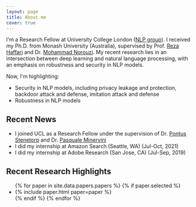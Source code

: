 ```yaml
---
layout: page
title: About me
cover: true
---
```


I'm a Research Fellow at University College London ([NLP group](https://nlp.cs.ucl.ac.uk/)). I received my Ph.D. from Monash University (Australia), supervised by Prof. [Reza Haffari](http://users.monash.edu.au/~gholamrh/) and Dr. [Mohammad Norouzi](https://norouzi.github.io/). My recent research lies in an intersection between deep learning and natural language processing, with an emphasis on robustness and security in NLP models.

Now, I'm highlighting:
* Security in NLP models, including privacy leakage and protection, backdoor attack and defense, imitation attack and defense
* Robustness in NLP models 

## Recent News
* I joined UCL as a Research Fellow under the supervision of Dr. [Pontus Stenetorp](https://pontus.stenetorp.se/) and Dr. [Pasquale Minervini](http://www.neuralnoise.com/)
* I did my internship at Amazon Search (Seattle, WA) (Jul-Oct, 2021)
* I did my internship at Adobe Research (San Jose, CA) (Jul-Sep, 2019)

## Recent Research Highlights

<ul>
{% for paper in site.data.papers.papers %}
  {% if paper.selected %}
  <li>
  {% include paper.html paper=paper %}
  </li>
  {% endif %}
{% endfor %}
</ul>


